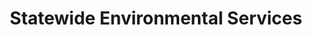 ---
title: "Statewide Environmental Services"
url: /petoskey/statewide-environmental-services/
shop: car repair
---